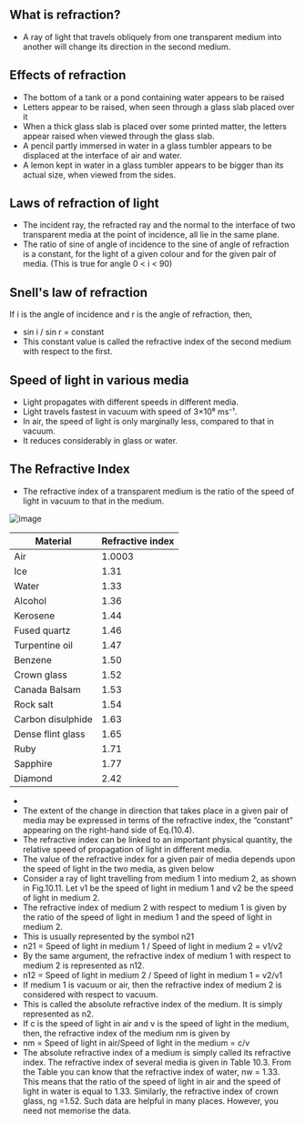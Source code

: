 ## What is refraction?
* A ray of light that travels obliquely from one transparent medium into another will change its direction in the second medium.

## Effects of refraction
* The bottom of a tank or a pond containing water appears to be raised
* Letters appear to be raised, when seen through a glass slab placed over it
* When a thick glass slab is placed over some printed matter, the letters appear raised when viewed through the glass slab. 
* A pencil partly immersed in water in a glass tumbler appears to be displaced at the interface of air and water.  
* A lemon kept in water in a glass tumbler appears to be bigger than its actual size, when viewed from the sides.

## Laws of refraction of light
* The incident ray, the refracted ray and the normal to the interface of two transparent media at the point of incidence, all lie in the same plane.
* The ratio of sine of angle of incidence to the sine of angle of refraction is a constant, for the light of a given colour and for the given pair of media.  (This is true for angle 0 < i < 90)

## Snell's law of refraction
If i is the angle of incidence and r is the angle of refraction, then, 
* sin i / sin r = constant 
* This constant value is called the refractive index of the second medium with respect to the first.

## Speed of light in various media
* Light propagates with different speeds in different media. 
* Light travels fastest in vacuum with speed of 3×10⁸ ms⁻¹.
* In air, the speed of light is only marginally less, compared to that in vacuum. 
* It reduces considerably in glass or water. 

## The Refractive Index
* The refractive index of a transparent medium is the ratio of the speed of light in vacuum to that in the medium.

![image](https://user-images.githubusercontent.com/20998959/148640489-0e55f38c-1846-4383-bbb1-81f63b3aa107.png)


|Material | Refractive index|
|-|-|
|Air |1.0003 
|Ice |1.31
|Water |1.33 
|Alcohol |1.36
|Kerosene |1.44 
|Fused quartz |1.46
|Turpentine oil |1.47
|Benzene |1.50
|Crown glass |1.52
|Canada Balsam |1.53
|Rock salt |1.54
|Carbon disulphide |1.63
|Dense flint glass |1.65
|Ruby |1.71
|Sapphire |1.77
|Diamond |2.42


* 
* The extent of the change in direction that takes place in a given pair of media may be expressed in terms of the refractive index, the “constant” appearing on the right-hand side of Eq.(10.4).
* The refractive index can be linked to an important physical quantity, the relative speed of propagation of light in different media. 
* The value of the refractive index for a given pair of media depends upon the speed of light in the two media, as given below
* Consider a ray of light travelling from medium 1 into medium 2, as shown in Fig.10.11. Let v1 be the speed of light in medium 1 and v2 be the speed of light in medium 2. 
* The refractive index of medium 2 with respect to medium 1 is given by the ratio of the speed of light in medium 1 and the speed of light in medium 2. 
* This is usually represented by the symbol n21
* n21 = Speed of light in medium 1 / Speed of light in medium 2 = v1/v2
* By the same argument, the refractive index of medium 1 with respect to medium 2 is represented as n12.
* n12 = Speed of light in medium 2 / Speed of light in medium 1 = v2/v1
* If medium 1 is vacuum or air, then the refractive index of medium 2 is considered with respect to vacuum.
* This is called the absolute refractive index of the medium. It is simply represented as n2.
* If c is the speed of light in air and v is the speed of light in the medium, then, the refractive index of the medium nm is given by
* nm = Speed of light in air/Speed of light in the medium = c/v
* The absolute refractive index of a medium is simply called its refractive index. The refractive index of several media is given in Table 10.3. From
the Table you can know that the refractive index of water, nw = 1.33. This means that the ratio of the speed of light in air and the speed of light in water is equal to 1.33. Similarly, the refractive index of crown
glass, ng =1.52. Such data are helpful in many places. However, you need not memorise the data.
